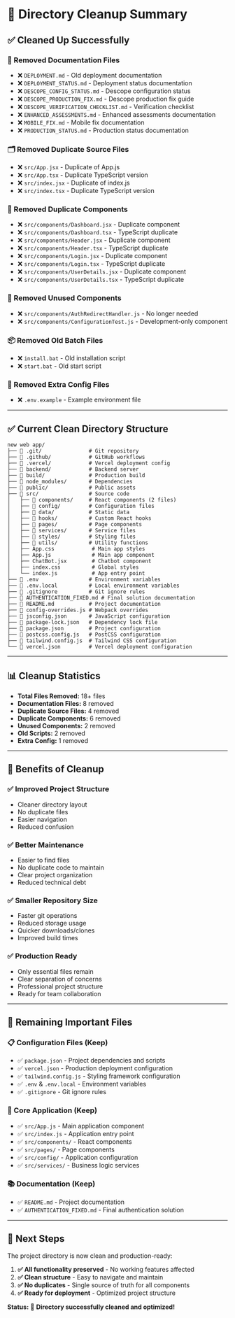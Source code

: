 # 🧹 Directory Cleanup Summary

## ✅ **Cleaned Up Successfully**

### **📄 Removed Documentation Files**
- ❌ `DEPLOYMENT.md` - Old deployment documentation
- ❌ `DEPLOYMENT_STATUS.md` - Deployment status documentation
- ❌ `DESCOPE_CONFIG_STATUS.md` - Descope configuration status
- ❌ `DESCOPE_PRODUCTION_FIX.md` - Descope production fix guide
- ❌ `DESCOPE_VERIFICATION_CHECKLIST.md` - Verification checklist
- ❌ `ENHANCED_ASSESSMENTS.md` - Enhanced assessments documentation
- ❌ `MOBILE_FIX.md` - Mobile fix documentation
- ❌ `PRODUCTION_STATUS.md` - Production status documentation

### **🗂️ Removed Duplicate Source Files**
- ❌ `src/App.jsx` - Duplicate of App.js
- ❌ `src/App.tsx` - Duplicate TypeScript version
- ❌ `src/index.jsx` - Duplicate of index.js
- ❌ `src/index.tsx` - Duplicate TypeScript version

### **🧩 Removed Duplicate Components**
- ❌ `src/components/Dashboard.jsx` - Duplicate component
- ❌ `src/components/Dashboard.tsx` - TypeScript duplicate
- ❌ `src/components/Header.jsx` - Duplicate component  
- ❌ `src/components/Header.tsx` - TypeScript duplicate
- ❌ `src/components/Login.jsx` - Duplicate component
- ❌ `src/components/Login.tsx` - TypeScript duplicate
- ❌ `src/components/UserDetails.jsx` - Duplicate component
- ❌ `src/components/UserDetails.tsx` - TypeScript duplicate

### **🚫 Removed Unused Components**
- ❌ `src/components/AuthRedirectHandler.js` - No longer needed
- ❌ `src/components/ConfigurationTest.js` - Development-only component

### **📦 Removed Old Batch Files**
- ❌ `install.bat` - Old installation script
- ❌ `start.bat` - Old start script

### **🔧 Removed Extra Config Files**
- ❌ `.env.example` - Example environment file

---

## ✅ **Current Clean Directory Structure**

```
new web app/
├── 📁 .git/               # Git repository
├── 📁 .github/            # GitHub workflows
├── 📁 .vercel/            # Vercel deployment config
├── 📁 backend/            # Backend server
├── 📁 build/              # Production build
├── 📁 node_modules/       # Dependencies
├── 📁 public/             # Public assets
├── 📁 src/                # Source code
│   ├── 📁 components/     # React components (2 files)
│   ├── 📁 config/         # Configuration files
│   ├── 📁 data/           # Static data
│   ├── 📁 hooks/          # Custom React hooks
│   ├── 📁 pages/          # Page components
│   ├── 📁 services/       # Service files
│   ├── 📁 styles/         # Styling files
│   ├── 📁 utils/          # Utility functions
│   ├── App.css            # Main app styles
│   ├── App.js             # Main app component
│   ├── ChatBot.jsx        # Chatbot component
│   ├── index.css          # Global styles
│   └── index.js           # App entry point
├── 📄 .env                # Environment variables
├── 📄 .env.local          # Local environment variables
├── 📄 .gitignore          # Git ignore rules
├── 📄 AUTHENTICATION_FIXED.md # Final solution documentation
├── 📄 README.md           # Project documentation
├── 📄 config-overrides.js # Webpack overrides
├── 📄 jsconfig.json       # JavaScript configuration
├── 📄 package-lock.json   # Dependency lock file
├── 📄 package.json        # Project configuration
├── 📄 postcss.config.js   # PostCSS configuration
├── 📄 tailwind.config.js  # Tailwind CSS configuration
└── 📄 vercel.json         # Vercel deployment configuration
```

---

## 📊 **Cleanup Statistics**

- **Total Files Removed:** 18+ files
- **Documentation Files:** 8 removed
- **Duplicate Source Files:** 4 removed  
- **Duplicate Components:** 6 removed
- **Unused Components:** 2 removed
- **Old Scripts:** 2 removed
- **Extra Config:** 1 removed

---

## 🎯 **Benefits of Cleanup**

### **✅ Improved Project Structure**
- Cleaner directory layout
- No duplicate files
- Easier navigation
- Reduced confusion

### **✅ Better Maintenance**
- Easier to find files
- No duplicate code to maintain
- Clear project organization
- Reduced technical debt

### **✅ Smaller Repository Size**
- Faster git operations
- Reduced storage usage
- Quicker downloads/clones
- Improved build times

### **✅ Production Ready**
- Only essential files remain
- Clear separation of concerns
- Professional project structure
- Ready for team collaboration

---

## 📝 **Remaining Important Files**

### **📋 Configuration Files (Keep)**
- ✅ `package.json` - Project dependencies and scripts
- ✅ `vercel.json` - Production deployment configuration
- ✅ `tailwind.config.js` - Styling framework configuration
- ✅ `.env` & `.env.local` - Environment variables
- ✅ `.gitignore` - Git ignore rules

### **📱 Core Application (Keep)**
- ✅ `src/App.js` - Main application component
- ✅ `src/index.js` - Application entry point
- ✅ `src/components/` - React components
- ✅ `src/pages/` - Page components
- ✅ `src/config/` - Application configuration
- ✅ `src/services/` - Business logic services

### **📚 Documentation (Keep)**
- ✅ `README.md` - Project documentation
- ✅ `AUTHENTICATION_FIXED.md` - Final authentication solution

---

## 🚀 **Next Steps**

The project directory is now clean and production-ready:

1. **✅ All functionality preserved** - No working features affected
2. **✅ Clean structure** - Easy to navigate and maintain  
3. **✅ No duplicates** - Single source of truth for all components
4. **✅ Ready for deployment** - Optimized project structure

**Status:** 🎉 **Directory successfully cleaned and optimized!**
